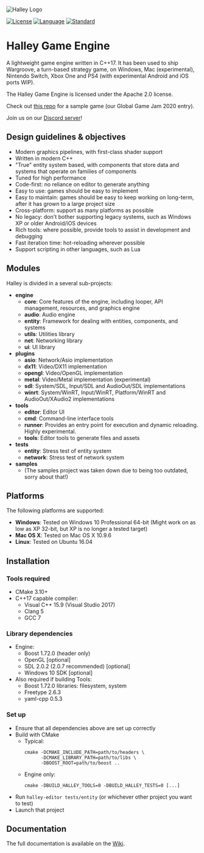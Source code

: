 ![Halley Logo](http://higherorderfun.com/stuff/halley/halley_scarlet.png)

[![License](https://img.shields.io/badge/license-Apache%202.0-brightgreen.svg)](https://en.wikipedia.org/wiki/C%2B%2B14)
[![Language](https://img.shields.io/badge/language-C++-blue.svg)](https://isocpp.org/)
[![Standard](https://img.shields.io/badge/c%2B%2B-17-blue.svg)](https://en.wikipedia.org/wiki/C%2B%2B17)

# Halley Game Engine
A lightweight game engine written in C++17. It has been used to ship Wargroove, a turn-based strategy game, on Windows, Mac (experimental), Nintendo Switch, Xbox One and PS4 (with experimental Android and iOS ports WIP).

The Halley Game Engine is licensed under the Apache 2.0 license.

Check out [this repo](https://github.com/amzeratul/ggj20) for a sample game (our Global Game Jam 2020 entry).

Join us on our [Discord server](https://discord.gg/T7qQqQJ)!

## Design guidelines & objectives
* Modern graphics pipelines, with first-class shader support
* Written in modern C++
* "True" entity system based, with components that store data and systems that operate on families of components
* Tuned for high performance
* Code-first: no reliance on editor to generate anything
* Easy to use: games should be easy to implement
* Easy to maintain: games should be easy to keep working on long-term, after it has grown to a large project size
* Cross-platform: support as many platforms as possible
* No legacy: don't bother supporting legacy systems, such as Windows XP or older Android/iOS devices
* Rich tools: where possible, provide tools to assist in development and debugging
* Fast iteration time: hot-reloading wherever possible
* Support scripting in other languages, such as Lua

## Modules
Halley is divided in a several sub-projects:
* **engine**
  * **core**: Core features of the engine, including looper, API management, resources, and graphics engine
  * **audio**: Audio engine
  * **entity**: Framework for dealing with entities, components, and systems
  * **utils**: Utilities library
  * **net**: Networking library
  * **ui**: UI library
* **plugins**
  * **asio**: Network/Asio implementation
  * **dx11**: Video/DX11 implementation
  * **opengl**: Video/OpenGL implementation
  * **metal**: Video/Metal implementation (experimental)
  * **sdl**: System/SDL, Input/SDL and AudioOut/SDL implementations
  * **winrt**: System/WinRT, Input/WinRT, Platform/WinRT and AudioOut/XAudio2 implementations
* **tools**
  * **editor**: Editor UI
  * **cmd**: Command-line interface tools
  * **runner**: Provides an entry point for execution and dynamic reloading. Highly experimental.
  * **tools**: Editor tools to generate files and assets
* **tests**
  * **entity**: Stress test of entity system
  * **network**: Stress test of network system
* **samples**
  * (The samples project was taken down due to being too outdated, sorry about that!)

## Platforms
The following platforms are supported:
* **Windows**: Tested on Windows 10 Professional 64-bit (Might work on as low as XP 32-bit, but XP is no longer a tested target)
* **Mac OS X**: Tested on Mac OS X 10.9.6
* **Linux**: Tested on Ubuntu 16.04

## Installation

### Tools required
* CMake 3.10+
* C++17 capable compiler:
  * Visual C++ 15.9 (Visual Studio 2017)
  * Clang 5
  * GCC 7

### Library dependencies
* Engine:
  * Boost 1.72.0 (header only)
  * OpenGL [optional]
  * SDL 2.0.2 (2.0.7 recommended) [optional]
  * Windows 10 SDK [optional]
* Also required if building Tools:
  * Boost 1.72.0 libraries: filesystem, system
  * Freetype 2.6.3
  * yaml-cpp 0.5.3

### Set up
* Ensure that all dependencies above are set up correctly
* Build with CMake
  * Typical:  
     ```
     cmake -DCMAKE_INCLUDE_PATH=path/to/headers \
           -DCMAKE_LIBRARY_PATH=path/to/libs \
           -DBOOST_ROOT=path/to/boost ..
     ```
  * Engine only:
    ```
    cmake -DBUILD_HALLEY_TOOLS=0 -DBUILD_HALLEY_TESTS=0 [...]
    ```
* Run `halley-editor tests/entity` (or whichever other project you want to test)
* Launch that project

## Documentation
The full documentation is available on the [Wiki](https://github.com/amzeratul/halley/wiki).
